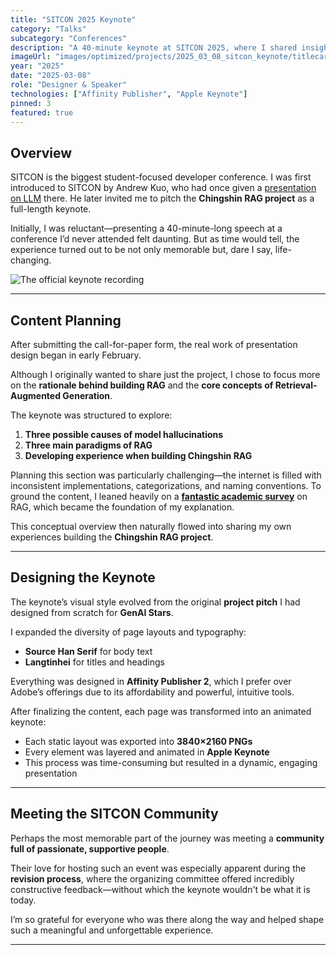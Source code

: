```yaml
---
title: "SITCON 2025 Keynote"
category: "Talks"
subcategory: "Conferences"
description: "A 40-minute keynote at SITCON 2025, where I shared insights on Retrieval-Augmented Generation (RAG) and my experience building the Chingshin RAG project."
imageUrl: "images/optimized/projects/2025_03_08_sitcon_keynote/titlecard.webp"
year: "2025"
date: "2025-03-08"
role: "Designer & Speaker"
technologies: ["Affinity Publisher", "Apple Keynote"]
pinned: 3
featured: true
---
```



## Overview

SITCON is the biggest student-focused developer conference. I was first introduced to SITCON by Andrew Kuo, who had once given a [presentation on LLM](https://www.youtube.com/watch?v=JGgZTngrJB4) there. He later invited me to pitch the **Chingshin RAG project** as a full-length keynote.

Initially, I was reluctant—presenting a 40-minute-long speech at a conference I’d never attended felt daunting. But as time would tell, the experience turned out to be not only memorable but, dare I say, life-changing.

![The official keynote recording](https://www.youtube.com/watch?v=ujxlUTXlC04)

---

## Content Planning

After submitting the call-for-paper form, the real work of presentation design began in early February.

Although I originally wanted to share just the project, I chose to focus more on the **rationale behind building RAG** and the **core concepts of Retrieval-Augmented Generation**.

The keynote was structured to explore:

1. **Three possible causes of model hallucinations**
2. **Three main paradigms of RAG**
3. **Developing experience when building Chingshin RAG**

Planning this section was particularly challenging—the internet is filled with inconsistent implementations, categorizations, and naming conventions. To ground the content, I leaned heavily on a [**fantastic academic survey**](https://arxiv.org/pdf/2312.10997) on RAG, which became the foundation of my explanation.

This conceptual overview then naturally flowed into sharing my own experiences building the **Chingshin RAG project**.

---

## Designing the Keynote

The keynote’s visual style evolved from the original **project pitch** I had designed from scratch for **GenAI Stars**.

I expanded the diversity of page layouts and typography:
- **Source Han Serif** for body text
- **Langtinhei** for titles and headings

Everything was designed in **Affinity Publisher 2**, which I prefer over Adobe’s offerings due to its affordability and powerful, intuitive tools.

After finalizing the content, each page was transformed into an animated keynote:
- Each static layout was exported into **3840×2160 PNGs**
- Every element was layered and animated in **Apple Keynote**
- This process was time-consuming but resulted in a dynamic, engaging presentation

---

## Meeting the SITCON Community

Perhaps the most memorable part of the journey was meeting a **community full of passionate, supportive people**.

Their love for hosting such an event was especially apparent during the **revision process**, where the organizing committee offered incredibly constructive feedback—without which the keynote wouldn't be what it is today.

I’m so grateful for everyone who was there along the way and helped shape such a meaningful and unforgettable experience.

---
